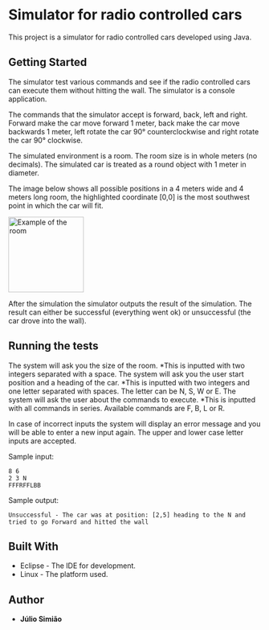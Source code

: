# Simulator for radio controlled cars
This project is a simulator for radio controlled cars developed using Java.

## Getting Started
The simulator test various commands and see if the radio controlled cars can execute them without hitting the wall. The simulator is a console application.

The commands that the simulator accept is forward, back, left and right. Forward make the car move forward 1 meter, back make the car move backwards 1 meter, left rotate the car 90° counterclockwise and right rotate the car 90° clockwise.

The simulated environment is a room. The room size is in whole meters (no decimals). The simulated car is treated as a round object with 1 meter in diameter.

The image below shows all possible positions in a 4 meters wide and 4 meters long room, the highlighted coordinate [0,0] is the most southwest point in which the car will fit.

<img src="https://files.fm/thumb_show.php?i=bemyb6je&view" width="150" alt="Example of the room">

After the simulation the simulator outputs the result of the simulation. The result can either be successful (everything went ok) or unsuccessful (the car drove into the wall).

## Running the tests
The system will ask you the size of the room.
  *This is inputted with two integers separated with a space.
The system will ask you the user start position and a heading of the car.
  *This is inputted with two integers and one letter separated with spaces. The letter can be N, S, W or E. 
The system will ask the user about the commands to execute.
  *This is inputted with all commands in series. Available commands are F, B, L or R.
  
In case of incorrect inputs the system will display an error message and you will be able to enter a new input again. The upper and lower case letter inputs are accepted.

Sample input:
```
8 6
2 3 N
FFFRFFLBB
```
Sample output:
```
Unsuccessful - The car was at position: [2,5] heading to the N and tried to go Forward and hitted the wall
```
## Built With
* Eclipse - The IDE for development.
* Linux - The platform used.

## Author

* **Júlio Simião**




